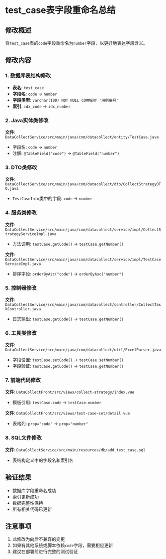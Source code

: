 # test_case表字段重命名总结

## 修改概述
将`test_case`表的`code`字段重命名为`number`字段，以更好地表达字段含义。

## 修改内容

### 1. 数据库表结构修改
- **表名**: `test_case`
- **字段名**: `code` → `number`
- **字段类型**: `varchar(100) NOT NULL COMMENT '用例编号'`
- **索引**: `idx_code` → `idx_number`

### 2. Java实体类修改
**文件**: `DataCollectService/src/main/java/com/datacollect/entity/TestCase.java`
- 字段名: `code` → `number`
- 注解: `@TableField("code")` → `@TableField("number")`

### 3. DTO类修改
**文件**: `DataCollectService/src/main/java/com/datacollect/dto/CollectStrategyDTO.java`
- `TestCaseInfo`类中的字段: `code` → `number`

### 4. 服务类修改
**文件**: `DataCollectService/src/main/java/com/datacollect/service/impl/CollectStrategyServiceImpl.java`
- 方法调用: `testCase.getCode()` → `testCase.getNumber()`

**文件**: `DataCollectService/src/main/java/com/datacollect/service/impl/TestCaseServiceImpl.java`
- 排序字段: `orderByAsc("code")` → `orderByAsc("number")`

### 5. 控制器修改
**文件**: `DataCollectService/src/main/java/com/datacollect/controller/CollectTaskController.java`
- 日志输出: `testCase.getCode()` → `testCase.getNumber()`

### 6. 工具类修改
**文件**: `DataCollectService/src/main/java/com/datacollect/util/ExcelParser.java`
- 字段设置: `testCase.setCode()` → `testCase.setNumber()`
- 字段验证: `testCase.getCode()` → `testCase.getNumber()`

### 7. 前端代码修改
**文件**: `DataCollectFront/src/views/collect-strategy/index.vue`
- 模板引用: `testCase.code` → `testCase.number`

**文件**: `DataCollectFront/src/views/test-case-set/detail.vue`
- 表格列: `prop="code"` → `prop="number"`

### 8. SQL文件修改
**文件**: `DataCollectService/src/main/resources/db/add_test_case.sql`
- 表结构定义中的字段名和索引名

## 验证结果
- 数据库字段重命名成功
- 索引更新成功
- 数据完整性保持
- 所有相关代码已更新

## 注意事项
1. 此修改为向后不兼容的变更
2. 如果有其他系统或脚本依赖`code`字段，需要相应更新
3. 建议在部署前进行完整的测试验证

